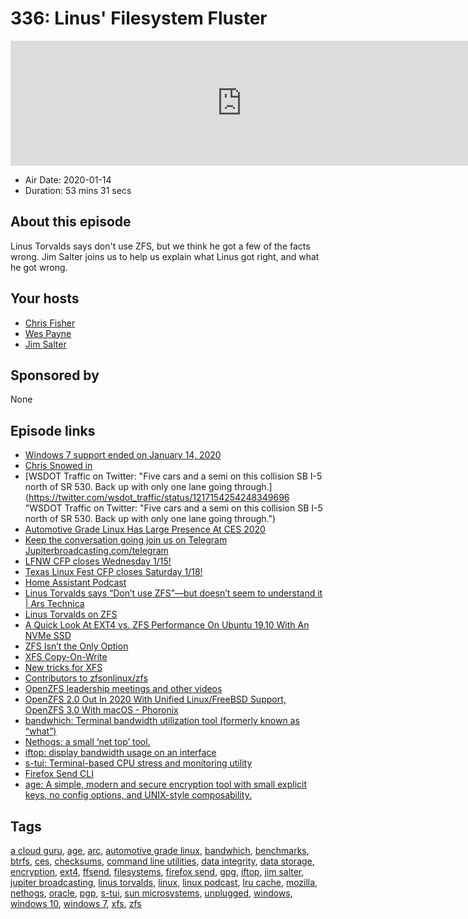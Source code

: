 # 336: Linus' Filesystem Fluster

<iframe src="https://player.fireside.fm/v2/RUkczH-V+1VIPL_1s?theme=dark" width="740" height="200" frameborder="0" scrolling="no"></iframe>

* Air Date: 2020-01-14
* Duration: 53 mins 31 secs

## About this episode

Linus Torvalds says don't use ZFS, but we think he got a few of the facts wrong. Jim Salter joins us to help us explain what Linus got right, and what he got wrong.

## Your hosts
* [Chris Fisher](https://linuxunplugged.com/hosts/chrislas)
* [Wes Payne](https://linuxunplugged.com/hosts/wes)
* [Jim Salter](https://linuxunplugged.com/guests/jimsalter)

## Sponsored by

None



## Episode links

  * [Windows 7 support ended on January 14, 2020](https://support.microsoft.com/en-us/help/4057281/windows-7-support-ended-on-january-14-2020 "Windows 7 support ended on January 14, 2020")
  * [Chris Snowed in](https://youtu.be/RuwTb1v6iPQ "Chris Snowed in")
  * [WSDOT Traffic on Twitter: "Five cars and a semi on this collision SB I-5 north of SR 530. Back up with only one lane going through.](https://twitter.com/wsdot_traffic/status/1217154254248349696 "WSDOT Traffic on Twitter: "Five cars and a semi on this collision SB I-5 north of SR 530. Back up with only one lane going through.")
  * [Automotive Grade Linux Has Large Presence At CES 2020](https://www.phoronix.com/scan.php?page=news_item&px=AGL-Linux-CES-2020 "Automotive Grade Linux Has Large Presence At CES 2020")
  * [Keep the conversation going join us on Telegram Jupiterbroadcasting.com/telegram](https://jupiterbroadcasting.com/telegram "Keep the conversation going join us on Telegram Jupiterbroadcasting.com/telegram")
  * [LFNW CFP closes Wednesday 1/15!](https://lfnw.org/conferences/2020/program/proposals/new "LFNW CFP closes Wednesday 1/15!")
  * [Texas Linux Fest CFP closes Saturday 1/18!](https://www.papercall.io/txlf2020 "Texas Linux Fest CFP closes Saturday 1/18!")
  * [Home Assistant Podcast](https://hasspodcast.io/ "Home Assistant Podcast")
  * [Linus Torvalds says “Don’t use ZFS”—but doesn’t seem to understand it | Ars Technica](https://arstechnica.com/gadgets/2020/01/linus-torvalds-zfs-statements-arent-right-heres-the-straight-dope/ "Linus Torvalds says “Don’t use ZFS”—but doesn’t seem to understand it | Ars Technica")
  * [Linus Torvalds on ZFS](https://www.realworldtech.com/forum/?threadid=189711&curpostid=189841 "Linus Torvalds on ZFS")
  * [A Quick Look At EXT4 vs. ZFS Performance On Ubuntu 19.10 With An NVMe SSD](https://www.phoronix.com/scan.php?page=article&item=ubuntu1910-ext4-zfs&num=1 "A Quick Look At EXT4 vs. ZFS Performance On Ubuntu 19.10 With An NVMe SSD")
  * [ZFS Isn’t the Only Option](https://selfhosted.show/5 "ZFS Isn’t the Only Option")
  * [XFS Copy-On-Write](https://www.phoronix.com/scan.php?page=news_item&px=XFS-2019-Copy-On-Write-Better "XFS Copy-On-Write")
  * [New tricks for XFS](https://lwn.net/Articles/747633/ "New tricks for XFS")
  * [Contributors to zfsonlinux/zfs](https://github.com/zfsonlinux/zfs/graphs/contributors "Contributors to zfsonlinux/zfs")
  * [OpenZFS leadership meetings and other videos](https://www.youtube.com/channel/UC0IK6Y4Go2KtRueHDiQcxow/videos "OpenZFS leadership meetings and other videos")
  * [OpenZFS 2.0 Out In 2020 With Unified Linux/FreeBSD Support, OpenZFS 3.0 With macOS - Phoronix](https://www.phoronix.com/scan.php?page=news_item&px=OpenZFS-2.0-3.0-Planning "OpenZFS 2.0 Out In 2020 With Unified Linux/FreeBSD Support, OpenZFS 3.0 With macOS - Phoronix")
  * [bandwhich: Terminal bandwidth utilization tool (formerly known as “what”)](https://github.com/imsnif/bandwhich "bandwhich: Terminal bandwidth utilization tool \(formerly known as “what”\)")
  * [Nethogs: a small ‘net top’ tool.](https://github.com/raboof/nethogs "Nethogs: a small ‘net top’ tool.")
  * [iftop: display bandwidth usage on an interface](http://www.ex-parrot.com/pdw/iftop/ "iftop: display bandwidth usage on an interface")
  * [s-tui: Terminal-based CPU stress and monitoring utility](https://github.com/amanusk/s-tui "s-tui: Terminal-based CPU stress and monitoring utility")
  * [Firefox Send CLI](https://gitlab.com/timvisee/ffsend "Firefox Send CLI")
  * [age: A simple, modern and secure encryption tool with small explicit keys, no config options, and UNIX-style composability.](https://github.com/FiloSottile/age "age: A simple, modern and secure encryption tool with small explicit keys, no config options, and UNIX-style composability.")



## Tags

[a cloud guru](https://linuxunplugged.com/tags/a%20cloud%20guru), [age](https://linuxunplugged.com/tags/age), [arc](https://linuxunplugged.com/tags/arc), [automotive grade linux](https://linuxunplugged.com/tags/automotive%20grade%20linux), [bandwhich](https://linuxunplugged.com/tags/bandwhich), [benchmarks](https://linuxunplugged.com/tags/benchmarks), [btrfs](https://linuxunplugged.com/tags/btrfs), [ces](https://linuxunplugged.com/tags/ces), [checksums](https://linuxunplugged.com/tags/checksums), [command line utilities](https://linuxunplugged.com/tags/command%20line%20utilities), [data integrity](https://linuxunplugged.com/tags/data%20integrity), [data storage](https://linuxunplugged.com/tags/data%20storage), [encryption](https://linuxunplugged.com/tags/encryption), [ext4](https://linuxunplugged.com/tags/ext4), [ffsend](https://linuxunplugged.com/tags/ffsend), [filesystems](https://linuxunplugged.com/tags/filesystems), [firefox send](https://linuxunplugged.com/tags/firefox%20send), [gpg](https://linuxunplugged.com/tags/gpg), [iftop](https://linuxunplugged.com/tags/iftop), [jim salter](https://linuxunplugged.com/tags/jim%20salter), [jupiter broadcasting](https://linuxunplugged.com/tags/jupiter%20broadcasting), [linus torvalds](https://linuxunplugged.com/tags/linus%20torvalds), [linux](https://linuxunplugged.com/tags/linux), [linux podcast](https://linuxunplugged.com/tags/linux%20podcast), [lru cache](https://linuxunplugged.com/tags/lru%20cache), [mozilla](https://linuxunplugged.com/tags/mozilla), [nethogs](https://linuxunplugged.com/tags/nethogs), [oracle](https://linuxunplugged.com/tags/oracle), [pgp](https://linuxunplugged.com/tags/pgp), [s-tui](https://linuxunplugged.com/tags/s-tui), [sun microsystems](https://linuxunplugged.com/tags/sun%20microsystems), [unplugged](https://linuxunplugged.com/tags/unplugged), [windows](https://linuxunplugged.com/tags/windows), [windows 10](https://linuxunplugged.com/tags/windows%2010), [windows 7](https://linuxunplugged.com/tags/windows%207), [xfs](https://linuxunplugged.com/tags/xfs), [zfs](https://linuxunplugged.com/tags/zfs)